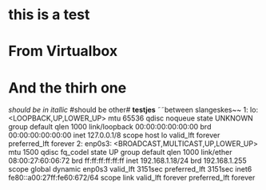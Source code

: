 this is a test
===
From Virtualbox
==
And the thirh one
=

*should be in itallic* 
#should be other#
**testjes**
˜˜between slangeskes~~
1: lo: <LOOPBACK,UP,LOWER_UP> mtu 65536 qdisc noqueue state UNKNOWN group default qlen 1000
    link/loopback 00:00:00:00:00:00 brd 00:00:00:00:00:00
    inet 127.0.0.1/8 scope host lo
       valid_lft forever preferred_lft forever
2: enp0s3: <BROADCAST,MULTICAST,UP,LOWER_UP> mtu 1500 qdisc fq_codel state UP group default qlen 1000
    link/ether 08:00:27:60:06:72 brd ff:ff:ff:ff:ff:ff
    inet 192.168.1.18/24 brd 192.168.1.255 scope global dynamic enp0s3
       valid_lft 3151sec preferred_lft 3151sec
    inet6 fe80::a00:27ff:fe60:672/64 scope link 
       valid_lft forever preferred_lft forever
